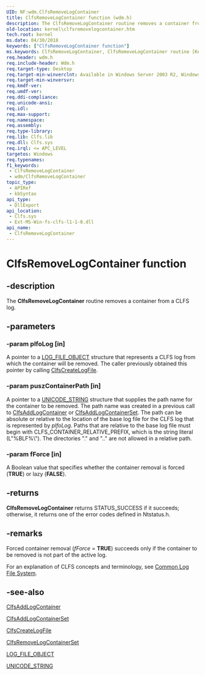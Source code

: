 ```yaml
---
UID: NF:wdm.ClfsRemoveLogContainer
title: ClfsRemoveLogContainer function (wdm.h)
description: The ClfsRemoveLogContainer routine removes a container from a CLFS log.
old-location: kernel\clfsremovelogcontainer.htm
tech.root: kernel
ms.date: 04/30/2018
keywords: ["ClfsRemoveLogContainer function"]
ms.keywords: ClfsRemoveLogContainer, ClfsRemoveLogContainer routine [Kernel-Mode Driver Architecture], Clfs_f797d534-9c7e-4871-81d1-aff9ccedccf5.xml, kernel.clfsremovelogcontainer, wdm/ClfsRemoveLogContainer
req.header: wdm.h
req.include-header: Wdm.h
req.target-type: Desktop
req.target-min-winverclnt: Available in Windows Server 2003 R2, Windows Vista, and later versions of Windows.
req.target-min-winversvr: 
req.kmdf-ver: 
req.umdf-ver: 
req.ddi-compliance: 
req.unicode-ansi: 
req.idl: 
req.max-support: 
req.namespace: 
req.assembly: 
req.type-library: 
req.lib: Clfs.lib
req.dll: Clfs.sys
req.irql: <= APC_LEVEL
targetos: Windows
req.typenames: 
f1_keywords:
 - ClfsRemoveLogContainer
 - wdm/ClfsRemoveLogContainer
topic_type:
 - APIRef
 - kbSyntax
api_type:
 - DllExport
api_location:
 - Clfs.sys
 - Ext-MS-Win-fs-clfs-l1-1-0.dll
api_name:
 - ClfsRemoveLogContainer
---
```


# ClfsRemoveLogContainer function


## -description

The <b>ClfsRemoveLogContainer</b> routine removes a container from a CLFS log.

## -parameters

### -param plfoLog [in]


A pointer to a <a href="/windows-hardware/drivers/ddi/wdm/ns-wdm-_file_object">LOG_FILE_OBJECT</a> structure that represents a CLFS log from which the container will be removed. The caller previously obtained this pointer by calling <a href="/windows-hardware/drivers/ddi/wdm/nf-wdm-clfscreatelogfile">ClfsCreateLogFile</a>.

### -param puszContainerPath [in]


A pointer to a <a href="/windows/win32/api/ntdef/ns-ntdef-_unicode_string">UNICODE_STRING</a> structure that supplies the path name for the container to be removed. The path name was created in a previous call to <a href="/windows-hardware/drivers/ddi/wdm/nf-wdm-clfsaddlogcontainer">ClfsAddLogContainer</a> or <a href="/windows-hardware/drivers/ddi/wdm/nf-wdm-clfsaddlogcontainerset">ClfsAddLogContainerSet</a>. The path can be absolute or relative to the location of the base log file for the CLFS log that is represented by <i>plfoLog</i>. Paths that are relative to the base log file must begin with CLFS_CONTAINER_RELATIVE_PREFIX, which is the string literal (L"%BLF%\\"). The directories "." and ".." are not allowed in a relative path.

### -param fForce [in]


A Boolean value that specifies whether the container removal is forced (<b>TRUE</b>) or lazy (<b>FALSE</b>).

## -returns

<b>ClfsRemoveLogContainer</b> returns STATUS_SUCCESS if it succeeds; otherwise, it returns one of the error codes defined in Ntstatus.h.

## -remarks

Forced container removal (<i>fForce</i> = <b>TRUE</b>) succeeds only if the container to be removed is not part of the active log.

For an explanation of CLFS concepts and terminology, see <a href="/windows-hardware/drivers/kernel/using-common-log-file-system">Common Log File System</a>.

## -see-also

<a href="/windows-hardware/drivers/ddi/wdm/nf-wdm-clfsaddlogcontainer">ClfsAddLogContainer</a>



<a href="/windows-hardware/drivers/ddi/wdm/nf-wdm-clfsaddlogcontainerset">ClfsAddLogContainerSet</a>



<a href="/windows-hardware/drivers/ddi/wdm/nf-wdm-clfscreatelogfile">ClfsCreateLogFile</a>



<a href="/windows-hardware/drivers/ddi/wdm/nf-wdm-clfsremovelogcontainerset">ClfsRemoveLogContainerSet </a>



<a href="/windows-hardware/drivers/ddi/wdm/ns-wdm-_file_object">LOG_FILE_OBJECT</a>



<a href="/windows/win32/api/ntdef/ns-ntdef-_unicode_string">UNICODE_STRING</a>
